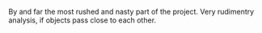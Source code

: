 By and far the most rushed and nasty part of the project. Very rudimentry analysis, if objects pass close to each other.
